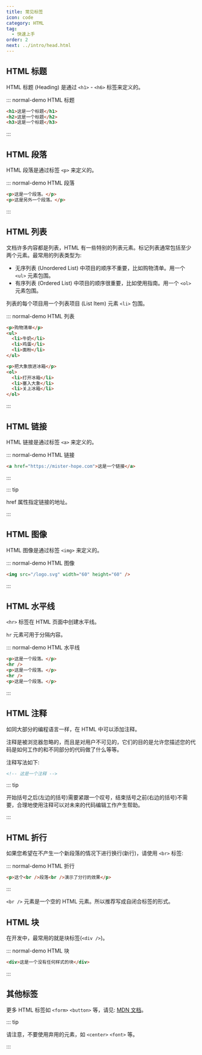 ```yaml
---
title: 常见标签
icon: code
category: HTML
tag:
  - 快速上手
order: 2
next: ../intro/head.html
---
```


## HTML 标题

HTML 标题 (Heading) 是通过 `<h1>` - `<h6>` 标签来定义的。

::: normal-demo HTML 标题

```html
<h1>这是一个标题</h1>
<h2>这是一个标题</h2>
<h3>这是一个标题</h3>
```

:::

## HTML 段落

HTML 段落是通过标签 `<p>` 来定义的。

::: normal-demo HTML 段落

```html
<p>这是一个段落。</p>
<p>这是另外一个段落。</p>
```

:::

## HTML 列表

文档许多内容都是列表，HTML 有一些特别的列表元素。标记列表通常包括至少两个元素。最常用的列表类型为:

- 无序列表 (Unordered List) 中项目的顺序不重要，比如购物清单。用一个 `<ul>` 元素包围。
- 有序列表 (Ordered List) 中项目的顺序很重要，比如使用指南。用一个 `<ol>` 元素包围。

列表的每个项目用一个列表项目 (List Item) 元素 `<li>` 包围。

::: normal-demo HTML 列表

```html
<p>购物清单</p>
<ul>
  <li>牛奶</li>
  <li>鸡蛋</li>
  <li>面粉</li>
</ul>

<p>把大象放进冰箱</p>
<ol>
  <li>打开冰箱</li>
  <li>塞入大象</li>
  <li>关上冰箱</li>
</ol>
```

:::

## HTML 链接

HTML 链接是通过标签 `<a>` 来定义的。

::: normal-demo HTML 链接

```html
<a href="https://mister-hope.com">这是一个链接</a>
```

:::

::: tip

href 属性指定链接的地址。

:::

## HTML 图像

HTML 图像是通过标签 `<img>` 来定义的。

::: normal-demo HTML 图像

```html
<img src="/logo.svg" width="60" height="60" />
```

:::

## HTML 水平线

`<hr>` 标签在 HTML 页面中创建水平线。

`hr` 元素可用于分隔内容。

::: normal-demo HTML 水平线

```html
<p>这是一个段落。</p>
<hr />
<p>这是一个段落。</p>
<hr />
<p>这是一个段落。</p>
```

:::

## HTML 注释

如同大部分的编程语言一样，在 HTML 中可以添加注释。

注释是被浏览器忽略的，而且是对用户不可见的，它们的目的是允许您描述您的代码是如何工作的和不同部分的代码做了什么等等。

注释写法如下:

```html
<!-- 这是一个注释 -->
```

::: tip

开始括号之后(左边的括号)需要紧跟一个叹号，结束括号之前(右边的括号)不需要，合理地使用注释可以对未来的代码编辑工作产生帮助。

:::

## HTML 折行

如果您希望在不产生一个新段落的情况下进行换行(新行)，请使用 `<br>` 标签:

::: normal-demo HTML 折行

```html
<p>这个<br />段落<br />演示了分行的效果</p>
```

:::

`<br />` 元素是一个空的 HTML 元素。所以推荐写成自闭合标签的形式。

## HTML 块

在开发中，最常用的就是块标签(`<div />`)。

::: normal-demo HTML 块

```html
<div>这是一个没有任何样式的块</div>
```

:::

## 其他标签

更多 HTML 标签如 `<form>` `<button>` 等，请见: [MDN 文档](https://developer.mozilla.org/zh-CN/docs/Web/HTML/Element)。

::: tip

请注意，不要使用弃用的元素，如 `<center>` `<font>` 等。

:::